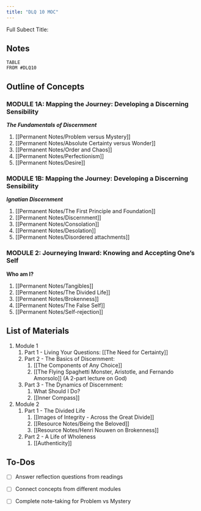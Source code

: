 ```yaml
---
title: "DLQ 10 MOC"
---
```

Full Subect Title: 

## Notes
```dataview
TABLE
FROM #DLQ10
```

## Outline of Concepts

### MODULE 1A: **Mapping the Journey: Developing a Discerning Sensibility**
***The Fundamentals of Discernment***

1. [[Permanent Notes/Problem versus Mystery]]
2. [[Permanent Notes/Absolute Certainty versus Wonder]]
3. [[Permanent Notes/Order and Chaos]]
4. [[Permanent Notes/Perfectionism]]
5. [[Permanent Notes/Desire]]

### MODULE 1B: **Mapping the Journey: Developing a Discerning Sensibility**
***Ignatian Discernment***

1. [[Permanent Notes/The First Principle and Foundation]]
2. [[Permanent Notes/Discernment]]
3. [[Permanent Notes/Consolation]]
4. [[Permanent Notes/Desolation]]
5. [[Permanent Notes/Disordered attachments]]

### MODULE 2: **Journeying Inward: Knowing and Accepting One’s Self**
**Who am I?**

1. [[Permanent Notes/Tangibles]]
2. [[Permanent Notes/The Divided Life]]
3. [[Permanent Notes/Brokenness]]
4. [[Permanent Notes/The False Self]]
5. [[Permanent Notes/Self-rejection]]

## List of Materials
1. Module 1
	1. Part 1 - Living Your Questions: [[The Need for Certainty]]
	2. Part 2 - The Basics of Discernment: 
		1. [[The Components of Any Choice]]
		2. [[The Flying Spaghetti Monster, Aristotle, and Fernando Amorsolo]] (A 2-part lecture on God)
	3. Part 3 - The Dynamics of Discernment:
		1. What Should I Do?
		2. [[Inner Compass]]
2. Module 2
	1. Part 1 - The Divided Life
		1. [[Images of Integrity - Across the Great Divide]]
		2. [[Resource Notes/Being the Beloved]]
		3. [[Resource Notes/Henri Nouwen on Brokenness]]
	2. Part 2 - A Life of Wholeness
		1. [[Authenticity]]


## To-Dos
- [ ] Answer reflection questions from readings
- [ ] Connect concepts from different modules
- [ ] Complete note-taking for Problem vs Mystery










